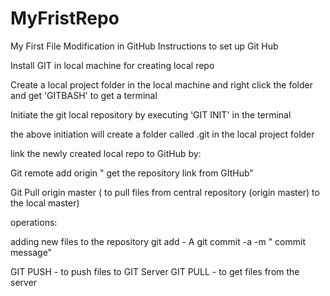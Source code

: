 
# MyFristRepo

My First File Modification in GitHub
Instructions to set up Git Hub

Install GIT in local machine for creating local repo

Create a local project folder in the local machine and right click the folder and get 'GITBASH' to get a terminal

Initiate the git local repository by executing 'GIT INIT' in the terminal

the above initiation will create a folder called .git in the local project folder

link the newly created local repo to GitHub by:

Git remote add origin " get the repository link from GItHub"

Git Pull origin master ( to pull files from central repository (origin master) to the local master)

operations:

adding new files to the repository
git add - A 
git commit -a -m " commit message"

GIT PUSH  - to push files to GIT Server
GIT PULL  - to get files from the server
